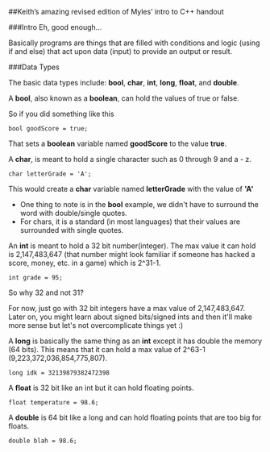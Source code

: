 ##Keith’s amazing revised edition of Myles’ intro to C++ handout

###Intro
Eh, good enough...

Basically programs are things that are filled with conditions and logic (using if and else) that act upon data (input) to provide an output or result.

###Data Types

The basic data types include: **bool**, **char**, **int**, **long**, **float**, and **double**.

A **bool**, also known as a **boolean**, can hold the values of true or false.

So if you did something like this
```
bool goodScore = true;
```
That sets a **boolean** variable named **goodScore** to the value **true**.

A **char**, is meant to hold a single character such as 0 through 9 and a - z.
```
char letterGrade = 'A';
```

This would create a **char** variable named **letterGrade** with the value of **'A'**
- One thing to note is in the **bool** example, we didn't have to surround the word with double/single quotes.
- For chars, it is a standard (in most languages) that their values are surrounded with single quotes.

An **int** is meant to hold a 32 bit number(integer). The max value it can hold is 2,147,483,647 (that number might look familiar if someone has hacked a score, money, etc. in a game) which is 2^31-1.
```
int grade = 95;
```

So why 32 and not 31?

For now, just go with 32 bit integers have a max value of 2,147,483,647. Later on, you might learn about signed bits/signed ints and then it'll make more sense but let's not overcomplicate things yet :)

A **long** is basically the same thing as an **int** except it has double the memory (64 bits). This means that it can hold a max value of 2^63-1 (9,223,372,036,854,775,807).
```
long idk = 32139879382472398
```

A **float** is 32 bit like an int but it can hold floating points.
```
float temperature = 98.6;
```

A **double** is 64 bit like a long and can hold floating points that are too big for floats.
```
double blah = 98.6;
```

